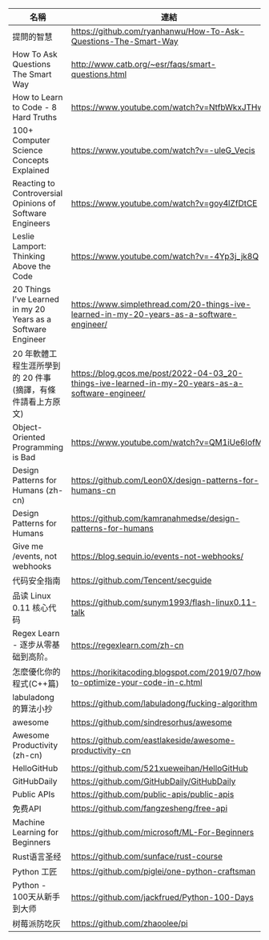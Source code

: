 |名稱|連結|
|-|-|
|提問的智慧|https://github.com/ryanhanwu/How-To-Ask-Questions-The-Smart-Way|
|How To Ask Questions The Smart Way|http://www.catb.org/~esr/faqs/smart-questions.html|
|How to Learn to Code - 8 Hard Truths|https://www.youtube.com/watch?v=NtfbWkxJTHw|
|100+ Computer Science Concepts Explained|https://www.youtube.com/watch?v=-uleG_Vecis|
|Reacting to Controversial Opinions of Software Engineers|https://www.youtube.com/watch?v=goy4lZfDtCE|
|Leslie Lamport: Thinking Above the Code|https://www.youtube.com/watch?v=-4Yp3j_jk8Q|
|20 Things I’ve Learned in my 20 Years as a Software Engineer|https://www.simplethread.com/20-things-ive-learned-in-my-20-years-as-a-software-engineer/|
|20 年軟體工程生涯所學到的 20 件事 (摘譯，有條件請看上方原文)|https://blog.gcos.me/post/2022-04-03_20-things-ive-learned-in-my-20-years-as-a-software-engineer/|
|Object-Oriented Programming is Bad|https://www.youtube.com/watch?v=QM1iUe6IofM|
|Design Patterns for Humans (zh-cn)|https://github.com/Leon0X/design-patterns-for-humans-cn|
|Design Patterns for Humans|https://github.com/kamranahmedse/design-patterns-for-humans|
|Give me /events, not webhooks|https://blog.sequin.io/events-not-webhooks/|
|代码安全指南|https://github.com/Tencent/secguide|
|品读 Linux 0.11 核心代码|https://github.com/sunym1993/flash-linux0.11-talk|
|Regex Learn - 逐步从零基础到高阶。|https://regexlearn.com/zh-cn|
|怎麼優化你的程式(C++篇)|https://horikitacoding.blogspot.com/2019/07/how-to-optimize-your-code-in-c.html|
|labuladong 的算法小抄|https://github.com/labuladong/fucking-algorithm|
|awesome|https://github.com/sindresorhus/awesome|
|Awesome Productivity (zh-cn)|https://github.com/eastlakeside/awesome-productivity-cn|
|HelloGitHub|https://github.com/521xueweihan/HelloGitHub|
|GitHubDaily|https://github.com/GitHubDaily/GitHubDaily|
|Public APIs|https://github.com/public-apis/public-apis|
|免费API|https://github.com/fangzesheng/free-api|
|Machine Learning for Beginners|https://github.com/microsoft/ML-For-Beginners|
|Rust语言圣经|https://github.com/sunface/rust-course|
|Python 工匠|https://github.com/piglei/one-python-craftsman|
|Python - 100天从新手到大师|https://github.com/jackfrued/Python-100-Days|
|树莓派防吃灰|https://github.com/zhaoolee/pi|
